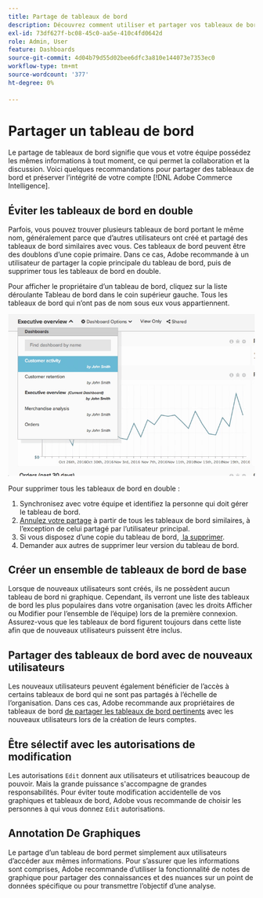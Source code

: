 ```yaml
---
title: Partage de tableaux de bord
description: Découvrez comment utiliser et partager vos tableaux de bord.
exl-id: 73df627f-bc08-45c0-aa5e-410c4fd0642d
role: Admin, User
feature: Dashboards
source-git-commit: 4d04b79d55d02bee6dfc3a810e144073e7353ec0
workflow-type: tm+mt
source-wordcount: '377'
ht-degree: 0%

---
```


# Partager un tableau de bord

Le partage de tableaux de bord signifie que vous et votre équipe possédez les mêmes informations à tout moment, ce qui permet la collaboration et la discussion. Voici quelques recommandations pour partager des tableaux de bord et préserver l’intégrité de votre compte [!DNL Adobe Commerce Intelligence].

## Éviter les tableaux de bord en double

Parfois, vous pouvez trouver plusieurs tableaux de bord portant le même nom, généralement parce que d’autres utilisateurs ont créé et partagé des tableaux de bord similaires avec vous. Ces tableaux de bord peuvent être des doublons d’une copie primaire. Dans ce cas, Adobe recommande à un utilisateur de partager la copie principale du tableau de bord, puis de supprimer tous les tableaux de bord en double.

Pour afficher le propriétaire d’un tableau de bord, cliquez sur la liste déroulante Tableau de bord dans le coin supérieur gauche. Tous les tableaux de bord qui n’ont pas de nom sous eux vous appartiennent.

![Indicateur de propriété du tableau de bord affichant le créateur et les autorisations](../../mbi/assets/Dash_ownership.png)

Pour supprimer tous les tableaux de bord en double :

1. Synchronisez avec votre équipe et identifiez la personne qui doit gérer le tableau de bord.
1. [Annulez votre partage](../data-user/dashboards/leave-dashboard.md) à partir de tous les tableaux de bord similaires, à l’exception de celui partagé par l’utilisateur principal.
1. Si vous disposez d’une copie du tableau de bord, [&#x200B; la supprimer](../data-user/dashboards/deleting-dashboard.md).
1. Demander aux autres de supprimer leur version du tableau de bord.

## Créer un ensemble de tableaux de bord de base

Lorsque de nouveaux utilisateurs sont créés, ils ne possèdent aucun tableau de bord ni graphique. Cependant, ils verront une liste des tableaux de bord les plus populaires dans votre organisation (avec les droits Afficher ou Modifier pour l’ensemble de l’équipe) lors de la première connexion. Assurez-vous que les tableaux de bord figurent toujours dans cette liste afin que de nouveaux utilisateurs puissent être inclus.

## Partager des tableaux de bord avec de nouveaux utilisateurs

Les nouveaux utilisateurs peuvent également bénéficier de l’accès à certains tableaux de bord qui ne sont pas partagés à l’échelle de l’organisation. Dans ces cas, Adobe recommande aux propriétaires de tableaux de bord [de partager les tableaux de bord pertinents](../data-user/dashboards/share-dashboard-with-users.md) avec les nouveaux utilisateurs lors de la création de leurs comptes.

## Être sélectif avec les autorisations de modification

Les autorisations `Edit` donnent aux utilisateurs et utilisatrices beaucoup de pouvoir. Mais la grande puissance s&#39;accompagne de grandes responsabilités. Pour éviter toute modification accidentelle de vos graphiques et tableaux de bord, Adobe vous recommande de choisir les personnes à qui vous donnez `Edit` autorisations.

## Annotation De Graphiques

Le partage d’un tableau de bord permet simplement aux utilisateurs d’accéder aux mêmes informations. Pour s’assurer que les informations sont comprises, Adobe recommande d’utiliser la fonctionnalité de notes de graphique pour partager des connaissances et des nuances sur un point de données spécifique ou pour transmettre l’objectif d’une analyse.

